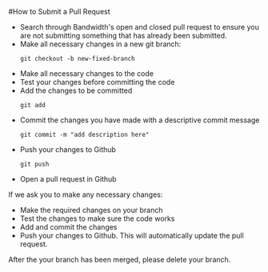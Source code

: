 #How to Submit a Pull Request

* Search through Bandwidth's open and closed pull request to ensure you are not submitting something that has already been submitted.
* Make all necessary changes in a new git branch:
    ```shell
    git checkout -b new-fixed-branch
    ```
* Make all necessary changes to the code
* Test your changes before committing the code
* Add the changes to be committed
    ```shell
    git add
    ```
* Commit the changes you have made with a descriptive commit message
    ```shell
    git commit -m "add description here"
    ```
* Push your changes to Github
    ```shell
    git push
    ```
* Open a pull request in Github

If we ask you to make any necessary changes:

* Make the required changes on your branch
* Test the changes to make sure the code works
* Add and commit the changes
* Push your changes to Github. This will automatically update the pull request.

After the your branch has been merged, please delete your branch.
